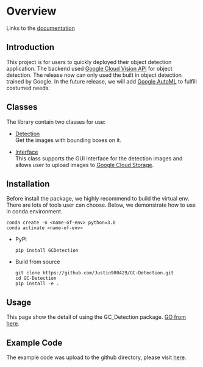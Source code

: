 # Overview

Links to the [documentation](https://justin900429.github.io/GC-Detection/)

## Introduction
This project is for users to quickly deployed their object detection application. The backend used [Google Cloud Vision API](https://cloud.google.com/vision/) for object detection. The release now can only used the built in object detection trained by Google. In the future release, we will add [Google AutoML](https://cloud.google.com/automl) to fulfill costumed needs.

## Classes
The library contain two classes for use:  

* [Detection](/GC-Detection/Detection)  
    Get the images with bounding boxes on it.
      
* [Interface](/GC-Detection/Interface)  
    This class supports the GUI interface for the detection images and allows user to upload images to [Google Cloud Storage](https://cloud.google.com/storage/).

## Installation
Before install the package, we highly recommend to build the virtual env. There are lots of tools user can choose. Below, we demonstrate how to use in conda environment.

```
conda create -n <name-of-env> python=3.8
conda activate <name-of-env>
```

* PyPI

    ```commandline
    pip install GCDetection
    ```
 
* Build from source

    ```commandline
    git clone https://github.com/Justin900429/GC-Detection.git
    cd GC-Detection
    pip install -e .
    ```

## Usage
This page show the detail of using the GC_Detection package. [GO from here](/GC-Detection/Usage).

## Example Code
The example code was upload to the github directory, please visit [here](https://github.com/Justin900429/GC-Detection/tree/main/example).

